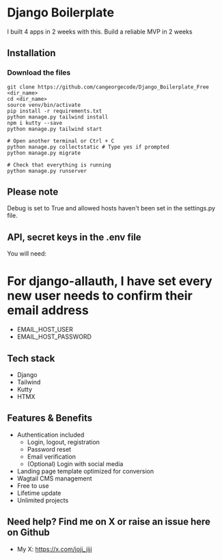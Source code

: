 # Django Boilerplate

I built 4 apps in 2 weeks with this. Build a reliable MVP in 2 weeks

## Installation

### Download the files

```
git clone https://github.com/cangeorgecode/Django_Boilerplate_Free <dir_name>
cd <dir_name>
source venv/bin/activate
pip install -r requirements.txt
python manage.py tailwind install
npm i kutty --save
python manage.py tailwind start

# Open another terminal or Ctrl + C
python manage.py collectstatic # Type yes if prompted
python manage.py migrate

# Check that everything is running
python manage.py runserver

```

## Please note

Debug is set to True and allowed hosts haven't been set in the settings.py file.

## API, secret keys in the .env file

You will need:

# For django-allauth, I have set every new user needs to confirm their email address
- EMAIL_HOST_USER
- EMAIL_HOST_PASSWORD

## Tech stack

- Django
- Tailwind
- Kutty
- HTMX

## Features & Benefits

- Authentication included
  - Login, logout, registration
  - Password reset
  - Email verification
  - (Optional) Login with social media
- Landing page template optimized for conversion
- Wagtail CMS management 
- Free to use
- Lifetime update
- Unlimited projects

## Need help? Find me on X or raise an issue here on Github

- My X: https://x.com/joji_jiji
